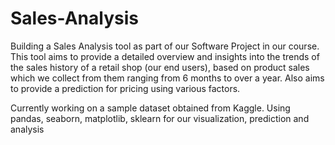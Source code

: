 # Sales-Analysis

Building a Sales Analysis tool as part of our Software Project in our course.
This tool aims to provide a detailed overview and insights into the trends of the sales history of a retail shop (our end users),
based on product sales which we collect from them ranging from 6 months to over a year. Also aims to provide a prediction for pricing 
using various factors.

Currently working on a sample dataset obtained from Kaggle. Using pandas, seaborn, matplotlib, sklearn for our visualization, prediction and analysis
